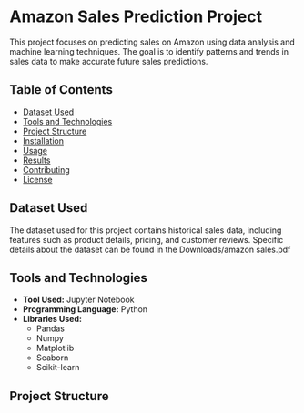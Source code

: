 # Amazon Sales Prediction Project

This project focuses on predicting sales on Amazon using data analysis and machine learning techniques. The goal is to identify patterns and trends in sales data to make accurate future sales predictions.

## Table of Contents
- [Dataset Used](#dataset-used)
- [Tools and Technologies](#tools-and-technologies)
- [Project Structure](#project-structure)
- [Installation](#installation)
- [Usage](#usage)
- [Results](#results)
- [Contributing](#contributing)
- [License](#license)

## Dataset Used
The dataset used for this project contains historical sales data, including features such as product details, pricing, and customer reviews. Specific details about the dataset can be found in the Downloads/amazon sales.pdf

## Tools and Technologies
- **Tool Used:** Jupyter Notebook
- **Programming Language:** Python
- **Libraries Used:**
  - Pandas
  - Numpy
  - Matplotlib
  - Seaborn
  - Scikit-learn

## Project Structure
